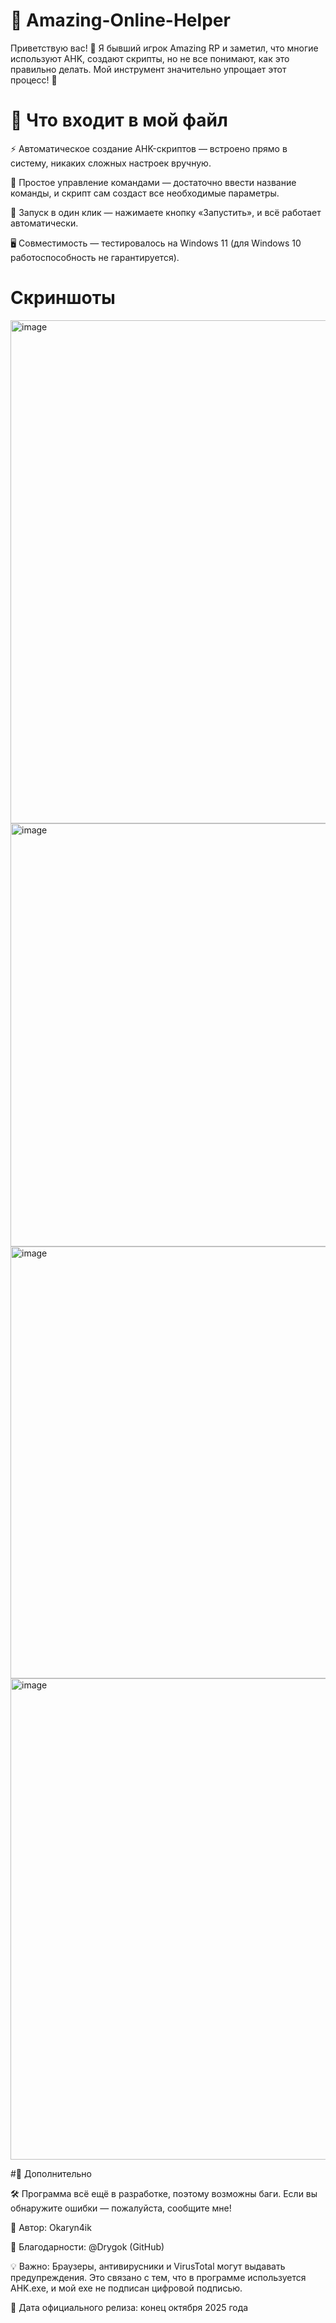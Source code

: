 # 🐾 Amazing-Online-Helper

Приветствую вас! 👋 Я бывший игрок Amazing RP и заметил, что многие используют AHK, создают скрипты, но не все понимают, как это правильно делать. Мой инструмент значительно упрощает этот процесс! 🚀

# 🔹 Что входит в мой файл

⚡ Автоматическое создание AHK-скриптов — встроено прямо в систему, никаких сложных настроек вручную.

📝 Простое управление командами — достаточно ввести название команды, и скрипт сам создаст все необходимые параметры.

🎯 Запуск в один клик — нажимаете кнопку «Запустить», и всё работает автоматически.

🖥 Совместимость — тестировалось на Windows 11 (для Windows 10 работоспособность не гарантируется).

# Скриншоты


<img width="1519" height="805" alt="image" src="https://github.com/user-attachments/assets/0fe73c1f-c7a7-4a2b-8a00-fa4f1f4fa80c" />


<img width="1350" height="677" alt="image" src="https://github.com/user-attachments/assets/2035db0b-5112-42ec-81a8-a5c93d34f76c" />


<img width="1335" height="691" alt="image" src="https://github.com/user-attachments/assets/6f9562b1-63f5-45cc-a848-da3aa467fb34" />

<img width="1528" height="770" alt="image" src="https://github.com/user-attachments/assets/0b48cc29-6285-4e70-a6ed-d2105da61748" />

#🔹 Дополнительно

🛠 Программа всё ещё в разработке, поэтому возможны баги. Если вы обнаружите ошибки — пожалуйста, сообщите мне!

👤 Автор: Okaryn4ik

🙏 Благодарности: @Drygok (GitHub)

💡 Важно: Браузеры, антивирусники и VirusTotal могут выдавать предупреждения. Это связано с тем, что в программе используется AHK.exe, и мой exe не подписан цифровой подписью.

📅 Дата официального релиза: конец октября 2025 года
